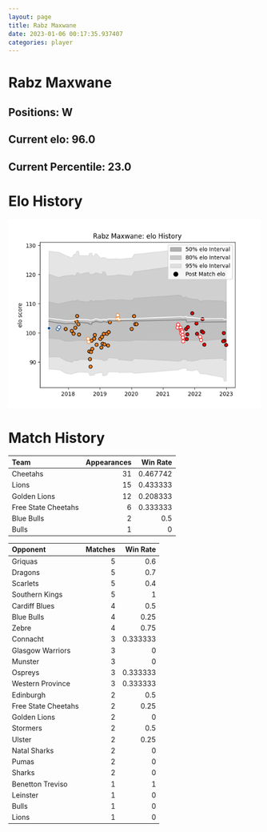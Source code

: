 ```yaml
---  
layout: page  
title: Rabz Maxwane  
date: 2023-01-06 00:17:35.937407  
categories: player  
---
```

# Rabz Maxwane

## Positions: W

## Current elo: 96.0

## Current Percentile: 23.0

# Elo History


![elo history](history_RabzMaxwane.png)
# Match History


| Team                |   Appearances |   Win Rate |
|:--------------------|--------------:|-----------:|
| Cheetahs            |            31 |   0.467742 |
| Lions               |            15 |   0.433333 |
| Golden Lions        |            12 |   0.208333 |
| Free State Cheetahs |             6 |   0.333333 |
| Blue Bulls          |             2 |   0.5      |
| Bulls               |             1 |   0        |

| Opponent            |   Matches |   Win Rate |
|:--------------------|----------:|-----------:|
| Griquas             |         5 |   0.6      |
| Dragons             |         5 |   0.7      |
| Scarlets            |         5 |   0.4      |
| Southern Kings      |         5 |   1        |
| Cardiff Blues       |         4 |   0.5      |
| Blue Bulls          |         4 |   0.25     |
| Zebre               |         4 |   0.75     |
| Connacht            |         3 |   0.333333 |
| Glasgow Warriors    |         3 |   0        |
| Munster             |         3 |   0        |
| Ospreys             |         3 |   0.333333 |
| Western Province    |         3 |   0.333333 |
| Edinburgh           |         2 |   0.5      |
| Free State Cheetahs |         2 |   0.25     |
| Golden Lions        |         2 |   0        |
| Stormers            |         2 |   0.5      |
| Ulster              |         2 |   0.25     |
| Natal Sharks        |         2 |   0        |
| Pumas               |         2 |   0        |
| Sharks              |         2 |   0        |
| Benetton Treviso    |         1 |   1        |
| Leinster            |         1 |   0        |
| Bulls               |         1 |   0        |
| Lions               |         1 |   0        |